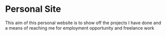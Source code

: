 # Personal Site

This aim of this personal website is to show off the projects I have done and a means of reaching me for employment opportunity and freelance work
